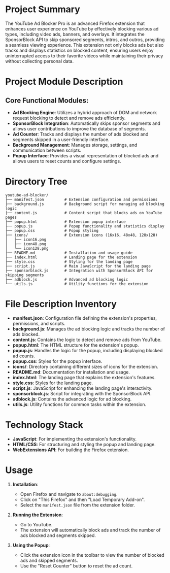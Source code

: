 # Project Summary
The YouTube Ad Blocker Pro is an advanced Firefox extension that enhances user experience on YouTube by effectively blocking various ad types, including video ads, banners, and overlays. It integrates the SponsorBlock API to skip sponsored segments, intros, and outros, providing a seamless viewing experience. This extension not only blocks ads but also tracks and displays statistics on blocked content, ensuring users enjoy uninterrupted access to their favorite videos while maintaining their privacy without collecting personal data.

# Project Module Description
## Core Functional Modules:
- **Ad Blocking Engine**: Utilizes a hybrid approach of DOM and network request blocking to detect and remove ads efficiently.
- **SponsorBlock Integration**: Automatically skips sponsor segments and allows user contributions to improve the database of segments.
- **Ad Counter**: Tracks and displays the number of ads blocked and segments skipped in a user-friendly interface.
- **Background Management**: Manages storage, settings, and communication between scripts.
- **Popup Interface**: Provides a visual representation of blocked ads and allows users to reset counts and configure settings.

# Directory Tree
```
youtube-ad-blocker/
├── manifest.json         # Extension configuration and permissions
├── background.js         # Background script for managing ad blocking logic
├── content.js            # Content script that blocks ads on YouTube pages
├── popup.html            # Extension popup interface
├── popup.js              # Popup functionality and statistics display
├── popup.css             # Popup styling
├── icons/                # Extension icons (16x16, 48x48, 128x128)
│   ├── icon16.png       
│   ├── icon48.png       
│   └── icon128.png      
├── README.md             # Installation and usage guide
├── index.html            # Landing page for the extension
├── style.css             # Styling for the landing page
├── script.js             # Main JavaScript for the landing page
├── sponsorblock.js       # Integration with SponsorBlock API for skipping segments
├── adblock.js            # Advanced ad blocking logic
└── utils.js              # Utility functions for the extension
```

# File Description Inventory
- **manifest.json**: Configuration file defining the extension's properties, permissions, and scripts.
- **background.js**: Manages the ad blocking logic and tracks the number of ads blocked.
- **content.js**: Contains the logic to detect and remove ads from YouTube.
- **popup.html**: The HTML structure for the extension's popup.
- **popup.js**: Handles the logic for the popup, including displaying blocked ad counts.
- **popup.css**: Styles for the popup interface.
- **icons/**: Directory containing different sizes of icons for the extension.
- **README.md**: Documentation for installation and usage.
- **index.html**: The landing page that explains the extension's features.
- **style.css**: Styles for the landing page.
- **script.js**: JavaScript for enhancing the landing page's interactivity.
- **sponsorblock.js**: Script for integrating with the SponsorBlock API.
- **adblock.js**: Contains the advanced logic for ad blocking.
- **utils.js**: Utility functions for common tasks within the extension.

# Technology Stack
- **JavaScript**: For implementing the extension's functionality.
- **HTML/CSS**: For structuring and styling the popup and landing page.
- **WebExtensions API**: For building the Firefox extension.

# Usage
1. **Installation**:
   - Open Firefox and navigate to `about:debugging`.
   - Click on "This Firefox" and then "Load Temporary Add-on".
   - Select the `manifest.json` file from the extension folder.
   
2. **Running the Extension**:
   - Go to YouTube.
   - The extension will automatically block ads and track the number of ads blocked and segments skipped.

3. **Using the Popup**:
   - Click the extension icon in the toolbar to view the number of blocked ads and skipped segments.
   - Use the "Reset Counter" button to reset the ad count.
